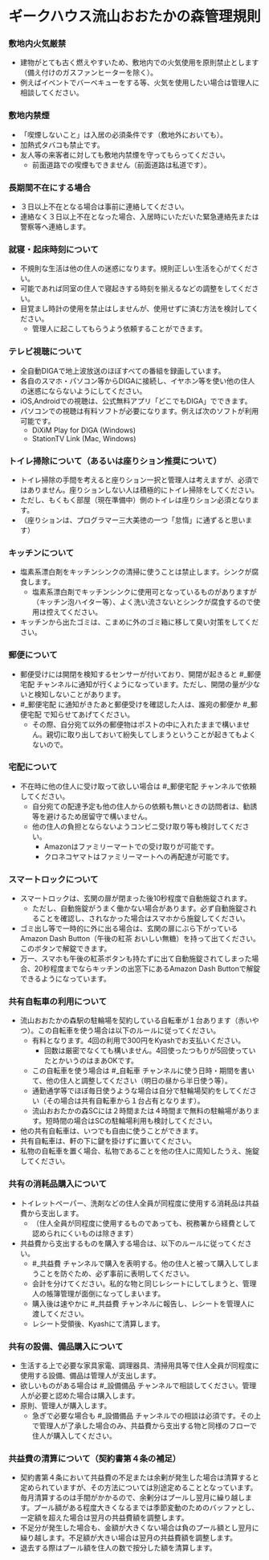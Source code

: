 # ギークハウス流山おおたかの森管理規則

### 敷地内火気厳禁
* 建物がとても古く燃えやすいため、敷地内での火気使用を原則禁止とします（備え付けのガスファンヒーターを除く）。
* 例えばイベントでバーベキューをする等、火気を使用したい場合は管理人に相談してください。

### 敷地内禁煙
* 「喫煙しないこと」は入居の必須条件です（敷地外においても）。
* 加熱式タバコも禁止です。
* 友人等の来客者に対しても敷地内禁煙を守ってもらってください。
  * 前面道路での喫煙もできません（前面道路は私道です）。

### 長期間不在にする場合
* ３日以上不在となる場合は事前に連絡してください。
* 連絡なく３日以上不在となった場合、入居時にいただいた緊急連絡先または警察等へ連絡します。

### 就寝・起床時刻について
* 不規則な生活は他の住人の迷惑になります。規則正しい生活を心がてください。
* 可能であれば同室の住人で寝起きする時刻を揃えるなどの調整をしてください。
* 目覚まし時計の使用を禁止はしませんが、使用せずに済む方法を検討してください。
  * 管理人に起こしてもらうよう依頼することができます。

### テレビ視聴について
* 全自動DIGAで地上波放送のほぼすべての番組を録画しています。
* 各自のスマホ・パソコン等からDIGAに接続し、イヤホン等を使い他の住人の迷惑にならないようにしてください。
* iOS,Androidでの視聴は、公式無料アプリ「どこでもDIGA」でできます。
* パソコンでの視聴は有料ソフトが必要になります。例えば次のソフトが利用可能です。
  * DiXiM Play for DIGA (Windows)
  * StationTV Link (Mac, Windows)

### トイレ掃除について（あるいは座りション推奨について）
* トイレ掃除の手間を考えると座りション一択と管理人は考えますが、必須ではありません。座りションしない人は積極的にトイレ掃除をしてください。
* ただし、もくもく部屋（現在準備中）側のトイレは座りション必須となります。
* （座りションは、プログラマー三大美徳の一つ「怠惰」に通ずると思います）

### キッチンについて
* 塩素系漂白剤をキッチンシンクの清掃に使うことは禁止します。シンクが腐食します。
  * 塩素系漂白剤でキッチンシンクに使用可となっているものがありますが（キッチン泡ハイター等）、よく洗い流さないとシンクが腐食するので使用は控えてください。
* キッチンから出たゴミは、こまめに外のゴミ箱に移して臭い対策をしてください。

### 郵便について
* 郵便受けには開閉を検知するセンサーが付いており、開閉が起きると #_郵便宅配 チャンネルに通知が行くようになっています。ただし、開閉の量が少ないと検知しないことがあります。
* #_郵便宅配 に通知がきたあと郵便受けを確認した人は、誰宛の郵便か #_郵便宅配 で知らせてあげてください。
  * その際、自分宛て以外の郵便物はポストの中に入れたままで構いません。親切に取り出しておいて紛失してしまうということが起きてもよくないので。

### 宅配について
* 不在時に他の住人に受け取って欲しい場合は #_郵便宅配 チャンネルで依頼してください。
  * 自分宛ての配達予定も他の住人からの依頼も無いときの訪問者は、勧誘等を避けるため居留守で構いません。
  * 他の住人の負担とならないようコンビニ受け取り等も検討してください。
    * Amazonはファミリーマートでの受け取りが可能です。
    * クロネコヤマトはファミリーマートへの再配達が可能です。

### スマートロックについて
* スマートロックは、玄関の扉が閉まった後10秒程度で自動施錠されます。
  * ただし、自動施錠がうまく働かない場合があります。必ず自動施錠されることを確認し、されなかった場合はスマホから施錠してください。
* ゴミ出し等で一時的に外に出る場合は、玄関の扉にぶら下がっているAmazon Dash Button（午後の紅茶 おいしい無糖）を持って出てください。このボタンで解錠できます。
* 万一、スマホも午後の紅茶ボタンも持たずに出て自動施錠されてしまった場合、20秒程度までならキッチンの出窓下にあるAmazon Dash Buttonで解錠できるようになっています。

### 共有自転車の利用について
* 流山おおたかの森駅の駐輪場を契約している自転車が１台あります（赤いやつ）。この自転車を使う場合は以下のルールに従ってください。
  * 有料となります。4回の利用で300円をKyashでお支払いください。
    * 回数は厳密でなくても構いません。4回使ったつもりが5回使っていたとかいうのはまあOKです。
  * この自転車を使う場合は #_自転車 チャンネルに使う日時・期間を書いて、他の住人と調整してください（明日の昼から半日使う等）。
  * 通勤通学等でほぼ毎日使うような場合は自分で駐輪場契約をしてください（その場合は共有自転車から１台占有となります）。
  * 流山おおたかの森SCには２時間または４時間まで無料の駐輪場があります。短時間の場合はSCの駐輪場利用も検討してください。
* 他の共有自転車は、いつでも自由に使うことができます。
* 共有自転車は、軒の下に鍵を掛けずに置いてください。
* 私物の自転車を置く場合、私物であることを他の住人に周知したうえ、施錠してください。

### 共有の消耗品購入について
* トイレットペーパー、洗剤などの住人全員が同程度に使用する消耗品は共益費から支出します。
  * （住人全員が同程度に使用するものであっても、税務署から経費として認められにくいものは除きます）
* 共益費から支出するものを購入する場合は、以下のルールに従ってください。
  * #_共益費 チャンネルで購入を表明する。他の住人と被って購入してしまうことを防ぐため、必ず事前に表明してください。
  * 会計を分けてください。私的な物と同じレシートにしてしまうと、管理人の帳簿管理が面倒になってしまいます。
  * 購入後は速やかに #_共益費 チャンネルに報告し、レシートを管理人に渡してください。
  * レシート受領後、Kyashにて清算します。

### 共有の設備、備品購入について
* 生活する上で必要な家具家電、調理器具、清掃用具等で住人全員が同程度に使用する設備、備品は管理人が支出します。
* 欲しいものがある場合は #_設備備品 チャンネルで相談してください。管理人が必要と認めた場合は購入します。
* 原則、管理人が購入します。
  * 急ぎで必要な場合も #_設備備品 チャンネルでの相談は必須です。その上で管理人が了承した場合のみ、共益費から支出する物と同様のフローで住人が購入してください。

### 共益費の清算について（契約書第４条の補足）
* 契約書第４条において共益費の不足または余剰が発生した場合は清算すると定められていますが、その方法については別途定めることとなっています。毎月清算するのは手間がかかるので、余剰分はプールし翌月に繰り越します。プール額がある程度大きくなるまでは季節変動のためのバッファとし、一定額を超えた場合は翌月の共益費額を調整します。
* 不足分が発生した場合も、金額が大きくない場合は負のプール額とし翌月に繰り越します。不足額が大きい場合は翌月の共益費額を調整します。
* 退去する際はプール額を住人の数で按分した額を清算します。
